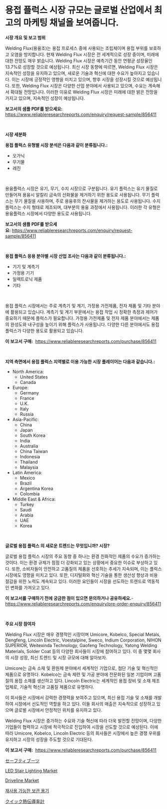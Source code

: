 <p><h1>용접 플럭스 시장 규모는 글로벌 산업에서 최고의 마케팅 채널을 보여줍니다.</h1></p><p><strong>시장 개요 및 보고 범위</strong></p>
<p><p>Welding Flux(용융조)는 용접 프로세스 중에 사용되는 조립체이며 용접 부위를 보호하고 오염을 방지합니다. 현재 Welding Flux 시장은 전 세계적으로 성장 중이며, 미래에 대한 전망도 매우 밝습니다. Welding Flux 시장은 예측기간 동안 연평균 성장율인 13.7%로 성장할 것으로 예상됩니다. 최신 시장 동향에 따르면, Welding Flux 시장은 지속적인 성장을 유지하고 있으며, 새로운 기술과 혁신에 대한 수요가 높아지고 있습니다. 이는 시장에 긍정적인 영향을 미치고 있으며, 향후 시장을 성장시킬 것으로 예상됩니다. 또한, Welding Flux 시장은 다양한 산업 분야에서 사용되고 있으며, 수요는 계속해서 확대될 전망입니다. 이러한 이유로 Welding Flux 시장은 미래에 대한 밝은 전망을 가지고 있으며, 지속적인 성장이 예상됩니다.</p></p>
<p><strong>보고서의 샘플 PDF를 받으세요:</strong> <a href="https://www.reliableresearchreports.com/enquiry/request-sample/856411">https://www.reliableresearchreports.com/enquiry/request-sample/856411</a></p>
<p>&nbsp;</p>
<p><strong>시장 세분화</strong></p>
<p><strong>용접 플럭스 유형별 시장 분석은 다음과 같이 분류됩니다.:</strong></p>
<p><ul><li>오가닉</li><li>무기물</li><li>레진</li></ul></p>
<p>&nbsp;</p>
<p><p>용융플럭스 시장은 유기, 무기, 수지 시장으로 구분됩니다. 유기 플럭스는 유기 물질로 만들어져 용융시 알칼리 금속의 산화물을 제거하기 위한 용도로 사용됩니다. 무기 플럭스는 무기 물질을 사용하며, 주로 용융후의 잔사물을 제거하는 용도로 사용됩니다. 수지 플럭스는 수지 형태로 제조되며, 대부분의 용융 과정에서 사용됩니다. 이러한 각 유형은 용융플럭스 시장에서 다양한 용도로 사용됩니다.</p></p>
<p><strong>보고서의 샘플 PDF를 받으세요:</strong>&nbsp;<a href="https://www.reliableresearchreports.com/enquiry/request-sample/856411">https://www.reliableresearchreports.com/enquiry/request-sample/856411</a></p>
<p>&nbsp;</p>
<p><strong> 용접 플럭스 응용 분야별 시장 산업 조사는 다음과 같이 분류됩니다.:</strong></p>
<p><ul><li>기기 및 계측기</li><li>가정용 기기</li><li>일렉트로닉 제품</li><li>기타</li></ul></p>
<p>&nbsp;</p>
<p><p>용접 플럭스 시장에서는 주로 계측기 및 계기, 가정용 가전제품, 전자 제품 및 기타 분야에 활용되고 있습니다. 계측기 및 계기 부문에서는 용접 작업 시 정확한 측정과 제어가 중요하기 때문에 플럭스가 필요합니다. 가정용 가전제품 및 전자 제품 분야에서는 제품의 완성도와 내구성을 높이기 위해 플럭스가 사용됩니다. 다양한 다른 분야에서도 용접 플럭스가 다양한 용도로 활용되고 있습니다.</p></p>
<p><strong>이 보고서 구매:</strong>&nbsp; <a href="https://www.reliableresearchreports.com/purchase/856411">https://www.reliableresearchreports.com/purchase/856411</a></p>
<p>&nbsp;</p>
<p><strong>지역 측면에서 용접 플럭스 지역별로 이용 가능한 시장 플레이어는 다음과 같습니다.:</strong></p>
<p><ul>
    <li>
        North America:
        <ul>
            <li>United States</li>
            <li>Canada</li>
        </ul>
    </li>
    <li>
        Europe:
        <ul>
            <li>Germany</li>
            <li>France</li>
            <li>U.K.</li>
            <li>Italy</li>
            <li>Russia</li>
        </ul>
    </li>
    <li>
        Asia-Pacific:
        <ul>
            <li>China</li>
            <li>Japan</li>
            <li>South Korea</li>
            <li>India</li>
            <li>Australia</li>
            <li>China Taiwan</li>
            <li>Indonesia</li>
            <li>Thailand</li>
            <li>Malaysia</li>
        </ul>
    </li>
    <li>
        Latin America:
        <ul>
            <li>Mexico</li>
            <li>Brazil</li>
            <li>Argentina Korea</li>
            <li>Colombia</li>
        </ul>
    </li>
    <li>
        Middle East & Africa:
        <ul>
            <li>Turkey</li>
            <li>Saudi</li>
            <li>Arabia</li>
            <li>UAE</li>
            <li>Korea</li>
        </ul>
    </li>
    </ul></p>
<p>&nbsp;</p>
<p><strong>글로벌 용접 플럭스 의 새로운 트렌드는 무엇입니까? 시장?</strong></p>
<p><p>글로벌 용접 플럭스 시장의 주요 동향 중 하나는 환경 친화적인 제품의 수요가 증가하는 것이다. 이는 환경 규제가 점점 더 강화되고 있는 상황에서 중요한 이슈로 부상하고 있다. 또한, 소비자들이 안전하고 고품질의 제품을 선호하는 추세가 지속되며, 이는 플럭스 시장에도 영향을 미치고 있다. 또한, 디지털화와 혁신 기술을 통한 생산성 향상과 비용 절감을 위한 노력도 계속되고 있다. 이러한 요인들이 시장을 선도하는 트렌드로 역동적인 변화를 가져오고 있다.</p></p>
<p><strong>이 보고서를 구매하기 전에 궁금한 점이 있으면 문의하거나 공유하세요.</strong>- <a href="https://www.reliableresearchreports.com/enquiry/pre-order-enquiry/856411">https://www.reliableresearchreports.com/enquiry/pre-order-enquiry/856411</a></p>
<p>&nbsp;</p>
<p><strong>주요 시장 참여자</strong></p>
<p><p>Welding Flux 시장은 매우 경쟁적인 시장이며 Umicore, Kobelco, Special Metals, Dengfeng, Lincoln Electric, Voestalpine, Sweco, Indium Corporation, NIHON SUPERIOR, Weitexinda Technology, Gaofeng Technology, Yatong Welding Materials, Solder Coat 등의 다양한 회사들이 시장에 참여하고 있다. 이 중 몇몇 회사의 시장 성장, 최신 트렌드 및 시장 규모에 대해 알아보자.</p><p>Umicore는 금속 소재 및 환원제 분야에서 세계적인 기업으로, 첨단 기술 및 혁신적인 제품으로 유명하다. Kobelco는 금속 제련 및 가공 분야에 전문화된 일본 기업이며 고품질의 용접 소재를 생산하고 있다. Lincoln Electric는 세계적인 용접 장비 및 소재 제조업체로, 기술적 혁신과 고품질 제품으로 유명하다.</p><p>이 회사들은 시장에서 강력한 경쟁력을 보여주고 있으며, 최신 용접 기술 및 소재를 개발하여 시장에서 선도적인 역할을 하고 있다. 이들 회사의 매출은 지속적으로 성장하고 있으며 글로벌 시장에서 안정적인 위치를 유지하고 있다.</p><p>Welding Flux 시장은 증가하는 수요와 기술 혁신에 따라 더욱 발전할 전망이며, 다양한 기업들이 협력하고 시장에 적극적으로 진입하여 시장을 선도할 것으로 예상된다. 이에 따라 Umicore, Kobelco, Lincoln Electric 등의 회사들은 시장에서 높은 경쟁 우위를 유지하고 시장의 성장을 주도할 것으로 기대된다.</p></p>
<p><strong>이 보고서 구매:</strong>&nbsp;&nbsp;<a href="https://www.reliableresearchreports.com/purchase/856411">https://www.reliableresearchreports.com/purchase/856411</a></p>
<p><p><a href="https://medium.com/@rebekaanderson14/%E5%AE%89%E5%85%A8%E3%83%96%E3%83%BC%E3%83%84%E5%B8%82%E5%A0%B4%E3%81%AF-%E5%B8%82%E5%A0%B4%E3%82%B7%E3%82%A7%E3%82%A2-%E3%82%B5%E3%82%A4%E3%82%BA-%E3%81%8A%E3%82%88%E3%81%B32031%E5%B9%B4%E3%81%BE%E3%81%A7%E3%81%AE%E4%BA%88%E6%B8%AC%E3%81%AB%E7%84%A6%E7%82%B9%E3%82%92%E5%BD%93%E3%81%A6%E3%81%A6%E3%81%84%E3%81%BE%E3%81%99-715f96900b9b">セーフティブーツ</a></p><p><a href="https://github.com/markusgodoy/Market-Research-Report-List-2/blob/main/led-stair-lighting-market.md">LED Stair Lighting Market</a></p><p><a href="https://issuu.com/reportprime-2/docs/driveline-market-size-2030.pptx">Driveline Market</a></p><p><a href="https://github.com/akzkkws047661437/Market-Research-Report-List-1/blob/main/42100909195.md">재사용 가능한 보관 용기</a></p><p><a href="https://github.com/lrlmopnhwd79300/Market-Research-Report-List-1/blob/main/22709019837.md">クイック熱伝導率計</a></p></p>
